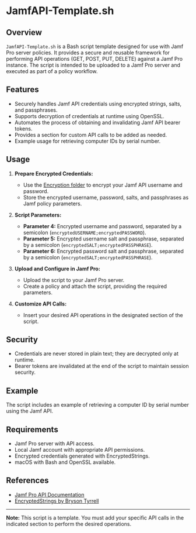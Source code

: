 # JamfAPI-Template.sh

## Overview

`JamfAPI-Template.sh` is a Bash script template designed for use with Jamf Pro server policies. It provides a secure and reusable framework for performing API operations (GET, POST, PUT, DELETE) against a Jamf Pro instance. The script is intended to be uploaded to a Jamf Pro server and executed as part of a policy workflow.

## Features
- Securely handles Jamf API credentials using encrypted strings, salts, and passphrases.
- Supports decryption of credentials at runtime using OpenSSL.
- Automates the process of obtaining and invalidating Jamf API bearer tokens.
- Provides a section for custom API calls to be added as needed.
- Example usage for retrieving computer IDs by serial number.

## Usage
1. **Prepare Encrypted Credentials:**
    - Use the [Encryption folder](https://github.com/huckholliday/Jamf/Scripts/Encryption) to encrypt your Jamf API username and password.
    - Store the encrypted username, password, salts, and passphrases as Jamf policy parameters.

2. **Script Parameters:**
   - **Parameter 4:** Encrypted username and password, separated by a semicolon (`encryptedUSERNAME;encryptedPASSWORD`).
   - **Parameter 5:** Encrypted username salt and passphrase, separated by a semicolon (`encryptedSALT;encryptedPASSPHRASE`).
   - **Parameter 6:** Encrypted password salt and passphrase, separated by a semicolon (`encryptedSALT;encryptedPASSPHRASE`).

3. **Upload and Configure in Jamf Pro:**
   - Upload the script to your Jamf Pro server.
   - Create a policy and attach the script, providing the required parameters.

4. **Customize API Calls:**
   - Insert your desired API operations in the designated section of the script.

## Security
- Credentials are never stored in plain text; they are decrypted only at runtime.
- Bearer tokens are invalidated at the end of the script to maintain session security.

## Example
The script includes an example of retrieving a computer ID by serial number using the Jamf API.

## Requirements
- Jamf Pro server with API access.
- Local Jamf account with appropriate API permissions.
- Encrypted credentials generated with EncryptedStrings.
- macOS with Bash and OpenSSL available.

## References
- [Jamf Pro API Documentation](https://developer.jamf.com/jamf-pro/docs)
- [EncryptedStrings by Bryson Tyrrell](https://github.com/brysontyrrell/EncryptedStrings)

---

**Note:** This script is a template. You must add your specific API calls in the indicated section to perform the desired operations.

